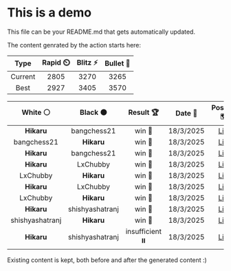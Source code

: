 # This is a demo

This file can be your README.md that gets automatically updated.

The content genrated by the action starts here:

<!--START_SECTION:chessStats-->
<!-- Automatically generated with https://github.com/Balastrong/chess-stats-action -->

| Type | Rapid ⏲️ | Blitz ⚡ | Bullet 🔫 |
|:---:|:---:|:---:|:---:|
| Current | 2805 | 3270 | 3265 |
| Best | 2927 | 3405 | 3570 |

| White ⚪ | Black ⚫ | Result 🏆 | Date 📅 | Position 🗺️ | Type 🕕 |
|:---:|:---:|:---:|:---:|:---:|:---:|
| **Hikaru** | bangchess21 | win 🥇 | 18/3/2025 | <a href="http://www.ee.unb.ca/cgi-bin/tervo/fen.pl?select=8/p1P1kp2/P2bp1pp/3p4/1B1P4/3P4/5PPP/6K1 b - - 0 36">Link</a> | Blitz |
| bangchess21 | **Hikaru** | win 🥇 | 18/3/2025 | <a href="http://www.ee.unb.ca/cgi-bin/tervo/fen.pl?select=8/8/6p1/3k3p/1p2p2P/1P2K1P1/2n5/4B3 w - - 2 69">Link</a> | Blitz |
| **Hikaru** | bangchess21 | win 🥇 | 18/3/2025 | <a href="http://www.ee.unb.ca/cgi-bin/tervo/fen.pl?select=r3kb1r/ppqn2pp/2b1pp2/2ppN2Q/5P2/1P1PP3/PBP3PP/RN3RK1 b kq - 1 11">Link</a> | Blitz |
| **Hikaru** | LxChubby | win 🥇 | 18/3/2025 | <a href="http://www.ee.unb.ca/cgi-bin/tervo/fen.pl?select=6k1/5pp1/1Q1Pp2p/4N1qP/3p4/1P1P2P1/5P2/6K1 b - - 0 43">Link</a> | Blitz |
| LxChubby | **Hikaru** | win 🥇 | 18/3/2025 | <a href="http://www.ee.unb.ca/cgi-bin/tervo/fen.pl?select=r4r1k/6b1/2p2qp1/p6p/P3R3/1QP2N1b/1P3PP1/R5K1 w - - 2 25">Link</a> | Blitz |
| **Hikaru** | LxChubby | win 🥇 | 18/3/2025 | <a href="http://www.ee.unb.ca/cgi-bin/tervo/fen.pl?select=1k6/8/K1R5/8/8/8/8/8 b - - 1 67">Link</a> | Blitz |
| LxChubby | **Hikaru** | win 🥇 | 18/3/2025 | <a href="http://www.ee.unb.ca/cgi-bin/tervo/fen.pl?select=8/3R4/p1rb1kp1/1pnp4/5P2/2PR1KP1/P7/8 w - - 5 33">Link</a> | Blitz |
| **Hikaru** | shishyashatranj | win 🥇 | 18/3/2025 | <a href="http://www.ee.unb.ca/cgi-bin/tervo/fen.pl?select=7r/1p6/p1p5/P3kbp1/2PRp1P1/1P2K2p/2P4P/5R2 b - - 0 42">Link</a> | Blitz |
| shishyashatranj | **Hikaru** | win 🥇 | 18/3/2025 | <a href="http://www.ee.unb.ca/cgi-bin/tervo/fen.pl?select=2k5/pp3pp1/2p1p3/3nP3/1P3PP1/Pq6/2rQ4/K1BR3R w - - 12 30">Link</a> | Blitz |
| **Hikaru** | shishyashatranj | insufficient ⏸️ | 18/3/2025 | <a href="http://www.ee.unb.ca/cgi-bin/tervo/fen.pl?select=8/8/6k1/8/2K5/8/1N6/8 b - - 0 68">Link</a> | Blitz |

<!--END_SECTION:chessStats-->

Existing content is kept, both before and after the generated content :)

